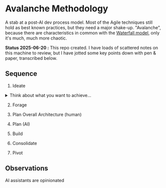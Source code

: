 # Avalanche Methodology

A stab at a post-AI dev process model. Most of the Agile techniques still hold as best known practices, but they need a major shake-up. "Avalanche", because there are characteristics in common with the [Waterfall model](https://en.wikipedia.org/wiki/Waterfall_model), only it's much, much more chaotic.

**Status 2025-06-20 :** This repo created. I have loads of scattered notes on this machine to review, but I have jotted some key points down with pen & paper, transcribed below.

## Sequence

1. Ideate
<details>
  <summary>Think about what you want to achieve...</summary>
  <p>best done on a dog walk</p>
</details>

2. Forage

3. Plan Overall Architecture (human)

4. Plan (AI)

5. Build

6. Consolidate

7. Pivot

## Observations

AI assistants are opinionated
